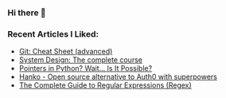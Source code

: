 ### Hi there 👋

<!--
**AporiaAviel/AporiaAviel** is a ✨ _special_ ✨ repository because its `README.md` (this file) appears on your GitHub profile.

Here are some ideas to get you started:

- 🔭 I’m currently working on ...
- 🌱 I’m currently learning ...
- 👯 I’m looking to collaborate on ...
- 🤔 I’m looking for help with ...
- 💬 Ask me about ...
- 📫 How to reach me: ...
- 😄 Pronouns: ...
- ⚡ Fun fact: ...
-->

### Recent Articles I Liked:
<!-- daily.dev BOOKMARKS:START -->
- [Git: Cheat Sheet &lpar;advanced&rpar;](https://app.daily.dev/posts/7fk0tsor5?utm_source=rss&utm_medium=bookmarks&utm_campaign=hkZyw3MsbnmTEcaw1gWnR)
- [System Design: The complete course](https://app.daily.dev/posts/g81uW5ava?utm_source=rss&utm_medium=bookmarks&utm_campaign=hkZyw3MsbnmTEcaw1gWnR)
- [Pointers in Python? Wait… Is It Possible?](https://app.daily.dev/posts/_XIkN-GGA?utm_source=rss&utm_medium=bookmarks&utm_campaign=hkZyw3MsbnmTEcaw1gWnR)
- [Hanko - Open source alternative to Auth0 with superpowers](https://app.daily.dev/posts/tK82CzKt_?utm_source=rss&utm_medium=bookmarks&utm_campaign=hkZyw3MsbnmTEcaw1gWnR)
- [The Complete Guide to Regular Expressions &lpar;Regex&rpar;](https://app.daily.dev/posts/4wkqhDPAP?utm_source=rss&utm_medium=bookmarks&utm_campaign=hkZyw3MsbnmTEcaw1gWnR)
<!-- daily.dev BOOKMARKS:END -->
